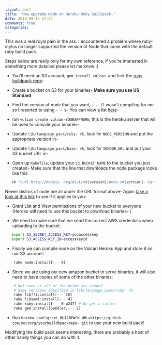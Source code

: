 ```yaml
---
layout: post
title: "How upgrade Node on Heroku Ruby Buildpack."
date: 2013-09-14 17:24
comments: true
categories: 
---
```


This was a real royal pain in the ass. I encountered a problem where
ruby-stylus no longer supported the version of Node that came with the default
ruby build pack.

Steps below are really only for my own reference, if you're interested in
something more detailed please let me know :)

-  You'll need an S3 account, `gem install vulcan`, and fork the [ruby
   buildpack repo][buildpack]- 

-  Create a bucket on S3 for your binaries-  **Make sure you use US Standard**

-  Find the version of node that you want, `- - 17` wasn't compiling
   for me so I resorted to using `- - 9`-  You can view a list [here][node-versions]- 

-  run `vulcan create vulcan-YOURAPPNAME`, this is the heroku server that will
   be used to compile your binaries- 

-  Update `lib/language_pack/ruby- rb`, look for `NODE_VERSION` and put the
   appropriate version in- 

-  Update `lib/language_pack/base- rb`, look for `VENDOR_URL` and put your S3
   bucket URL in- 

-  Open up `Rakefile`, update your `S3_BUCKET_NAME` to the bucket you just
   created-   Make sure that the line that downloads the node package looks 
   like this:

``` ruby
   sh "curl http://nodejs- org/dist/v#{version}/node-v#{version}- tar- gz -s -o - | tar vzxf -"
```

   Newer distros of node are all under the URL format above-  Again [take a
   look at this link][node-versions] to see if it applies to you- 

-  Grant List and View permissions of your new bucket to everyone (Heroku will
   need to use this bucket to download binaries- )

-  We need to make sure that we send the correct AWS credentials when uploading 
   to the bucket:

``` bash
   export S3_SECRET_ACCESS_KEY=youaccesskey
   export S3_ACCESS_KEY_ID=accesskeyid
```

-  Finally we can compile node on the Vulcan Heroku App and store it on our
   S3 account:

``` bash
    rake node:install[- - 9]
```

-  Since we are using our new amazon bucket to serve binaries, it will also
   need to have copies of some of the other binaries:

``` bash
    # Not sure if all of the below are needed
    # Same versions specified in lib/language_pack/ruby- rb
    rake libffi:install[- - 10]
    rake libyaml:install[- - 4]
    rake ruby:install[- - 0-p247] # Go get a coffee
    rake gem:install[bundler,- - 2]
```

-  Run `heroku config:set BUILDPACK_URL=https://github- com/yourorg/yourbuildbpackrepo- git`
   to use your new build pack!

Modifying the build pack seems interesting, there are probably a host of other
handy things you can do with it.

[buildpack]: https://github.com/heroku/heroku-buildpack-ruby
[node-versions]: http://nodejs.org/dist/
